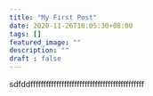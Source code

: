 ```yaml
---
title: "My First Post"
date: 2020-11-26T10:05:30+08:00
tags: []
featured_image: ""
description: ""
draft : false
---
```



sdfddffffffffffffffffffffffffffffffffffffffffffff